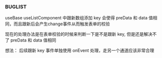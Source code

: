 ### BUGLIST

useBase useListComponent 中跟新数组添加 key 会使得 preData 和 data 值相同，而且跟新后会产生change事件从而触发表单的校验

现在的处理办法是在表单校验的时候来判断一下是不是跟新 key, 但是还是解决不了 preData 和 data 值相同

想法：
后续跟新 key 事件单独使用 onEvent 处理，走另一个通道应该非常合理